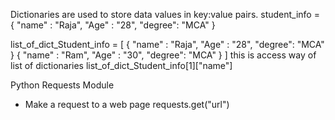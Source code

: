 Dictionaries are used to store data values in key:value pairs.
student_info = {
    "name" : "Raja",
    "Age"  : "28",
    "degree": "MCA"
}

list_of_dict_Student_info = [
    {
    "name" : "Raja",
    "Age"  : "28",
    "degree": "MCA"
    }
    {
    "name" : "Ram",
    "Age"  : "30",
    "degree": "MCA"
    }
]
this is access way of list of dictionaries
list_of_dict_Student_info[1]["name"]

Python Requests Module
* Make a request to a web page
requests.get("url")

